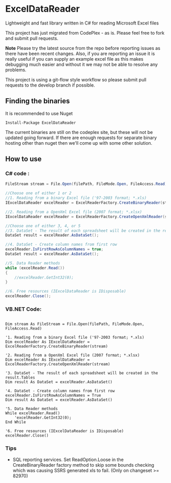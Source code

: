 ExcelDataReader
===============

Lightweight and fast library written in C# for reading Microsoft Excel files

This project has just migrated from CodePlex - as is.
Please feel free to fork and submit pull requests.

**Note**
Please try the latest source from the repo before reporting issues as there have been recent changes.
Also, if you are reporting an issue it is really useful if you can supply an example excel file as this makes debugging much easier and without it we may not be able to resolve any problems.

This project is using a git-flow style workflow so please submit pull requests to the develop branch if possible.

## Finding the binaries
It is recommended to use Nuget 
```
Install-Package ExcelDataReader
```
The current binaries are still on the codeplex site, but these will not be updated going forward. If there are enough requests for separate binary hosting other than nuget then we'll come up with some other solution.

## How to use
### C# code :
```c#
FileStream stream = File.Open(filePath, FileMode.Open, FileAccess.Read);

//Choose one of either 1 or 2
//1. Reading from a binary Excel file ('97-2003 format; *.xls)
IExcelDataReader excelReader = ExcelReaderFactory.CreateBinaryReader(stream);

//2. Reading from a OpenXml Excel file (2007 format; *.xlsx)
IExcelDataReader excelReader = ExcelReaderFactory.CreateOpenXmlReader(stream);

//Choose one of either 3, 4, or 5
//3. DataSet - The result of each spreadsheet will be created in the result.Tables
DataSet result = excelReader.AsDataSet();

//4. DataSet - Create column names from first row
excelReader.IsFirstRowAsColumnNames = true;
DataSet result = excelReader.AsDataSet();

//5. Data Reader methods
while (excelReader.Read())
{
	//excelReader.GetInt32(0);
}

//6. Free resources (IExcelDataReader is IDisposable)
excelReader.Close();
```

### VB.NET Code:

```vb.net

Dim stream As FileStream = File.Open(filePath, FileMode.Open, FileAccess.Read)

'1. Reading from a binary Excel file ('97-2003 format; *.xls)
Dim excelReader As IExcelDataReader = ExcelReaderFactory.CreateBinaryReader(stream)

'2. Reading from a OpenXml Excel file (2007 format; *.xlsx)
Dim excelReader As IExcelDataReader = ExcelReaderFactory.CreateOpenXmlReader(stream)

'3. DataSet - The result of each spreadsheet will be created in the result.Tables
Dim result As DataSet = excelReader.AsDataSet()

'4. DataSet - Create column names from first row
excelReader.IsFirstRowAsColumnNames = True
Dim result As DataSet = excelReader.AsDataSet()

'5. Data Reader methods
While excelReader.Read()
	'excelReader.GetInt32(0);
End While

'6. Free resources (IExcelDataReader is IDisposable)
excelReader.Close()
```

### Tips
* SQL reporting services. Set ReadOption.Loose in the CreateBinaryReader factory method to skip some bounds checking which was causing SSRS generated xls to fail. (Only on changeset >= 82970)
